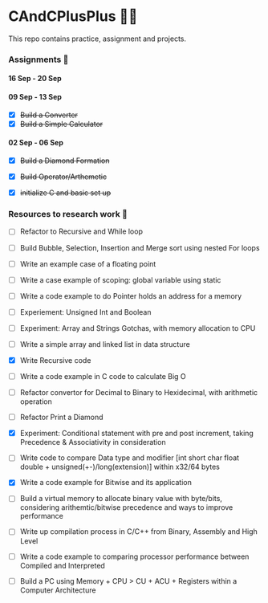 # CAndCPlusPlus 👨‍💻
This repo contains practice, assignment and projects. 


### Assignments 📝

#### 16 Sep - 20 Sep 


#### 09 Sep - 13 Sep 

- [x] ~~Build a Converter~~ 
- [x] ~~Build a Simple Calculator~~

#### 02 Sep - 06 Sep 

- [x] ~~Build a Diamond Formation~~ 
- [x] ~~Build Operator/Arthemetic~~
- [x] ~~initialize C and basic set up~~


### Resources to research work 🤔

- [ ] Refactor to Recursive and While loop
- [ ] Build Bubble, Selection, Insertion and Merge sort using nested For loops

- [ ] Write an example case of a floating point 

- [ ] Write a case example of scoping: global variable using static 
- [ ] Write a code example to do Pointer holds an address for a memory 

- [ ] Experiement: Unsigned Int and Boolean   

- [ ] Experiment: Array and Strings Gotchas, with memory allocation to CPU

- [ ] Write a simple array and linked list in data structure 
- [x] Write Recursive code 
- [ ] Write a code example in C code to calculate Big O
 
- [ ] Refactor convertor for Decimal to Binary to Hexidecimal, with arithmetic operation 

- [ ] Refactor Print a Diamond 
- [x] Experiment: Conditional statement with pre and post increment, taking Precedence & Associativity in consideration 

- [ ] Write code to compare Data type and modifier [int short char float double + unsigned(+-)/long(extension)] within x32/64 bytes
- [x] Write a code example for Bitwise and its application 
- [ ] Build a virtual memory to allocate binary value with byte/bits, considering arithemtic/bitwise precedence and ways to improve performance

- [ ] Write up compilation process in C/C++ from Binary, Assembly and High Level 
- [ ] Write a code example to comparing processor performance between Compiled and Interpreted 
- [ ] Build a PC using Memory + CPU > CU + ACU + Registers within a Computer Architecture 
